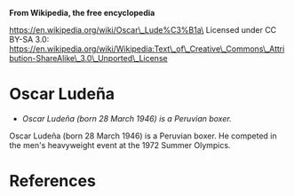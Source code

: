 **From Wikipedia, the free encyclopedia**

https://en.wikipedia.org/wiki/Oscar\_Lude%C3%B1a\
Licensed under CC BY-SA 3.0:\
https://en.wikipedia.org/wiki/Wikipedia:Text\_of\_Creative\_Commons\_Attribution-ShareAlike\_3.0\_Unported\_License

Oscar Ludeña
============

-   *Oscar Ludeña (born 28 March 1946) is a Peruvian boxer.*

Oscar Ludeña (born 28 March 1946) is a Peruvian boxer. He competed in
the men's heavyweight event at the 1972 Summer Olympics.

References
==========
